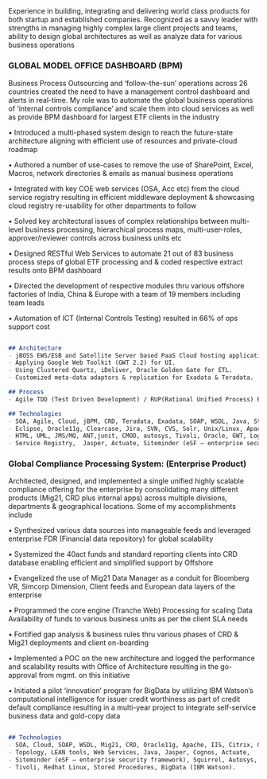 ##

Experience in building, integrating and delivering world class products for both startup and established companies. Recognized as a savvy leader with strengths in managing highly complex large client projects and teams, ability to design global architectures as well as analyze data for various business operations

### GLOBAL MODEL OFFICE DASHBOARD (BPM) 

Business Process Outsourcing and ‘follow-the-sun’ operations across 26 countries created the need to have a management control dashboard and alerts in real-time. My role was to automate the global business operations of ‘internal controls compliance’ and scale them into cloud services as well as provide BPM dashboard for largest ETF clients in the industry

•	Introduced a multi-phased system design to reach the future-state architecture aligning with efficient use of resources and private-cloud roadmap

•	Authored a number of use-cases to remove the use of SharePoint, Excel, Macros, network directories & emails as manual business operations

•	Integrated with key COE web services (OSA, Acc etc) from the cloud service registry resulting in efficient middleware deployment & showcasing cloud registry re-usability for other departments to follow

•	Solved key architectural issues of complex relationships between multi-level business processing, hierarchical process maps, multi-user-roles, approver/reviewer controls across business units etc

•	Designed RESTful Web Services to automate 21 out of 83 business process steps of global ETF processing and & coded respective extract results onto BPM dashboard

•	Directed the development of respective modules thru various offshore factories of India, China & Europe with a team of 19 members including team leads

•	Automation of ICT (Internal Controls Testing) resulted in 66% of ops support cost

```markdown

## Architecture
- jBOSS EWS/ESB and Satellite Server based PaaS Cloud hosting application specific Mobility Services
- Applying Google Web Toolkit (GWT 2.2) for UI. 
- Using Clustered Quartz, iDeliver, Oracle Golden Gate for ETL. 
- Customized meta-data adaptors & replication for Exadata & Teradata.

## Process
- Agile TDD (Test Driven Development) / RUP(Rational Unified Process) Environment 

## Technologies
- SOA, Agile, Cloud, jBPM, CRD, Teradata, Exadata, SOAP, WSDL, Java, Struts, WebSphere, 
- Eclipse, Oracle11g, Clearcase, Jira, SVN, CVS, Solr, Unix/Linux, Apache, LEAN, Quartz, 
- HTML, UML, JMS/MQ, ANT,junit, CMOD, autosys, Tivoli, Oracle, GWT, Log4J and Cloud based Logbrowser, 
- Service Registry,  Jasper, Actuate, Siteminder (eSF – enterprise security framework), Squirrel

```


### Global Compliance Processing System: (Enterprise Product)  

Architected, designed, and implemented a single unified highly scalable compliance offering for the enterprise by consolidating many different products (Mig21, CRD plus internal apps) across multiple divisions, departments & geographical locations. Some of my accomplishments include

•	Synthesized various data sources into manageable feeds and leveraged enterprise FDR (Financial data repository) for global scalability

•	Systemized the 40act funds and standard reporting clients into CRD database enabling efficient and simplified support by Offshore

•	Evangelized the use of Mig21 Data Manager as a conduit for Bloomberg VR, Simcorp Dimension, Client feeds and European data layers of the enterprise

•	Programmed the core engine (Tranche Web) Processing for scaling Data Availability of funds to various business units as per the client SLA needs

•	Fortified gap analysis & business rules thru various phases of CRD & Mig21 deployments and client on-boarding

•	Implemented a POC on the new architecture and logged the performance and scalability results with Office of Architecture resulting in the go-approval from mgmt. on this initiative

• Initiated a pilot ‘innovation’ program for BigData by utilizing IBM Watson’s computational intelligence for issuer credit worthiness as part of credit default compliance resulting in a multi-year project to integrate self-service business data and gold-copy data

```markdown

## Technologies 
- SOA, Cloud, SOAP, WSDL, Mig21, CRD, Oracle11g, Apache, IIS, Citrix, CMOD, Global 
- Topology, LEAN tools, Web Services, Java, Jasper, Cognos, Actuate, 
- Siteminder (eSF – enterprise security framework), Squirrel, Autosys, 
- Tivoli, Redhat Linux, Stored Procedures, BigData (IBM Watson).

```

